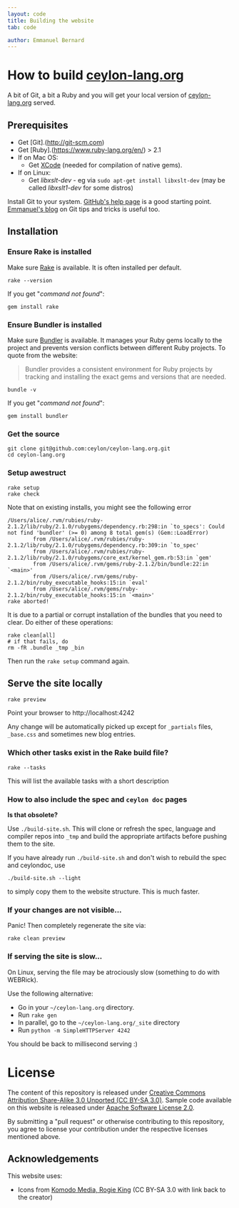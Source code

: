 ```yaml
---
layout: code
title: Building the website
tab: code

author: Emmanuel Bernard
---
```


# How to build [ceylon-lang.org](/)

A bit of Git, a bit a Ruby and you will get your local version of [ceylon-lang.org](/) served.

## Prerequisites

- Get [Git].(http://git-scm.com)
- Get [Ruby].(https://www.ruby-lang.org/en/) > 2.1
- If on Mac OS:
    - Get [XCode](https://developer.apple.com/xcode/) (needed for compilation of native gems).
- If on Linux:
    - Get *libxslt-dev* - eg via `sudo apt-get install libxslt-dev` (may be called *libxslt1-dev* for some distros)

Install Git to your system. [GitHub's help page](http://help.github.com/) is a good starting
point. [Emmanuel's blog](http://in.relation.to/Bloggers/HibernateMovesToGitGitTipsAndTricks)
on Git tips and tricks is useful too.

## Installation

### Ensure Rake is installed

Make sure [Rake](https://github.com/jimweirich/rake) is available. It is often installed per default.

<!-- lang: bash -->
    rake --version

If you get "_command not found_":

<!-- lang: bash -->
    gem install rake

### Ensure Bundler is installed

Make sure [Bundler](http://bundler.io/) is available. It manages your Ruby gems locally to the project
and prevents version conflicts between different Ruby projects. To quote from the website:

> Bundler provides a consistent environment for Ruby projects by tracking and installing the exact
> gems and versions that are needed.

<!-- lang: bash -->
    bundle -v

If you get "_command not found_":

<!-- lang: bash -->
    gem install bundler

### Get the source

<!-- lang: bash -->
    git clone git@github.com:ceylon/ceylon-lang.org.git
    cd ceylon-lang.org

### Setup awestruct

<!-- lang: bash -->
    rake setup
    rake check

Note that on existing installs, you might see the following error

    /Users/alice/.rvm/rubies/ruby-2.1.2/lib/ruby/2.1.0/rubygems/dependency.rb:298:in `to_specs': Could not find 'bundler' (>= 0) among 8 total gem(s) (Gem::LoadError)
            from /Users/alice/.rvm/rubies/ruby-2.1.2/lib/ruby/2.1.0/rubygems/dependency.rb:309:in `to_spec'
            from /Users/alice/.rvm/rubies/ruby-2.1.2/lib/ruby/2.1.0/rubygems/core_ext/kernel_gem.rb:53:in `gem'
            from /Users/alice/.rvm/gems/ruby-2.1.2/bin/bundle:22:in `<main>'
            from /Users/alice/.rvm/gems/ruby-2.1.2/bin/ruby_executable_hooks:15:in `eval'
            from /Users/alice/.rvm/gems/ruby-2.1.2/bin/ruby_executable_hooks:15:in `<main>'
    rake aborted!

It is due to a partial or corrupt installation of the bundles that you need to clear.
Do either of these operations:

<!-- lang: bash -->
    rake clean[all]
    # if that fails, do
    rm -fR .bundle _tmp _bin

Then run the `rake setup` command again.

## Serve the site locally

<!-- lang: bash -->
    rake preview

Point your browser to http://localhost:4242

Any change will be automatically picked up except for `_partials` files, `_base.css`
and sometimes new blog entries.

### Which other tasks exist in the Rake build file?

<!-- lang:bash -->
    rake --tasks

This will list the available tasks with a short description

### How to also include the spec and `ceylon doc` pages

**Is that obsolete?**

Use `./build-site.sh`. This will clone or refresh the spec, language and compiler repos 
into `_tmp` and build the appropriate artifacts before pushing them to the site.

If you have already run `./build-site.sh` and don't wish to rebuild the spec and ceylondoc,
use 

<!-- lang: bash -->
    ./build-site.sh --light

to simply copy them to the website structure. This is much faster.

### If your changes are not visible...

Panic! Then completely regenerate the site via:

<!-- lang: bash -->
    rake clean preview

### If serving the site is slow...

On Linux, serving the file may be atrociously slow 
(something to do with WEBRick).

Use the following alternative:

* Go in your `~/ceylon-lang.org` directory.  
* Run  `rake gen`
* In parallel, go to the `~/ceylon-lang.org/_site` directory
* Run `python -m SimpleHTTPServer 4242`

You should be back to millisecond serving :) 

# License

The content of this repository is released under 
[Creative Commons Attribution Share-Alike 3.0 Unported 
(CC BY-SA 3.0)](http://creativecommons.org/licenses/by-sa/3.0/).
Sample code available on this website is released under 
[Apache Software License 2.0](http://www.apache.org/licenses/LICENSE-2.0.html).

By submitting a "pull request" or otherwise contributing to this repository, you
agree to license your contribution under the respective licenses mentioned above.

## Acknowledgements

This website uses:

- Icons from [Komodo Media, Rogie King][Komodo] (CC BY-SA 3.0 with link back to the creator)

[Komodo]: http://www.komodomedia.com
